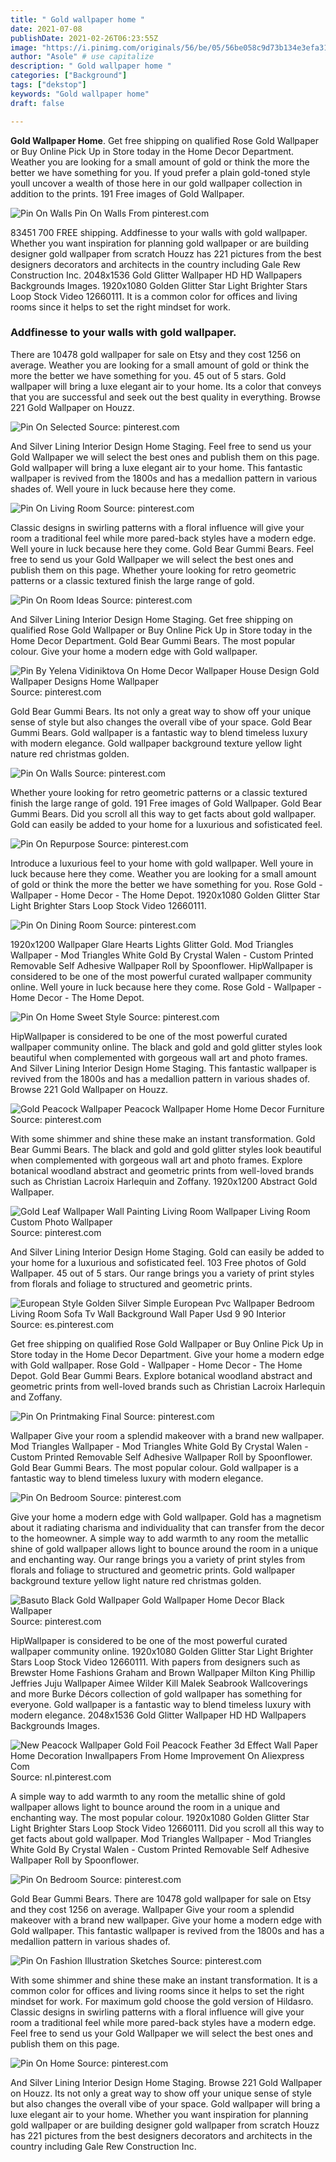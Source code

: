 ```yaml
---
title: " Gold wallpaper home "
date: 2021-07-08
publishDate: 2021-02-26T06:23:55Z
image: "https://i.pinimg.com/originals/56/be/05/56be058c9d73b134e3efa3181de4587b.jpg"
author: "Asole" # use capitalize
description: " Gold wallpaper home "
categories: ["Background"]
tags: ["dekstop"]
keywords: "Gold wallpaper home"
draft: false

---
```



**Gold Wallpaper Home**. Get free shipping on qualified Rose Gold Wallpaper or Buy Online Pick Up in Store today in the Home Decor Department. Weather you are looking for a small amount of gold or think the more the better we have something for you. If youd prefer a plain gold-toned style youll uncover a wealth of those here in our gold wallpaper collection in addition to the prints. 191 Free images of Gold Wallpaper.

![Pin On Walls](https://i.pinimg.com/originals/59/d4/37/59d437f2df391110e2d1a591baa45dbe.jpg "Pin On Walls")
Pin On Walls From pinterest.com


83451 700 FREE shipping. Addfinesse to your walls with gold wallpaper. Whether you want inspiration for planning gold wallpaper or are building designer gold wallpaper from scratch Houzz has 221 pictures from the best designers decorators and architects in the country including Gale Rew Construction Inc. 2048x1536 Gold Glitter Wallpaper HD HD Wallpapers Backgrounds Images. 1920x1080 Golden Glitter Star Light Brighter Stars Loop Stock Video 12660111. It is a common color for offices and living rooms since it helps to set the right mindset for work.

### Addfinesse to your walls with gold wallpaper.

There are 10478 gold wallpaper for sale on Etsy and they cost 1256 on average. Weather you are looking for a small amount of gold or think the more the better we have something for you. 45 out of 5 stars. Gold wallpaper will bring a luxe elegant air to your home. Its a color that conveys that you are successful and seek out the best quality in everything. Browse 221 Gold Wallpaper on Houzz.


![Pin On Selected](https://i.pinimg.com/originals/dc/a2/f5/dca2f58c3869aaa8fd5143a144f49b29.jpg "Pin On Selected")
Source: pinterest.com

And Silver Lining Interior Design Home Staging. Feel free to send us your Gold Wallpaper we will select the best ones and publish them on this page. Gold wallpaper will bring a luxe elegant air to your home. This fantastic wallpaper is revived from the 1800s and has a medallion pattern in various shades of. Well youre in luck because here they come.

![Pin On Living Room](https://i.pinimg.com/564x/0b/6a/a1/0b6aa15a1da8b98c32d69e7c4c7d0f6c.jpg "Pin On Living Room")
Source: pinterest.com

Classic designs in swirling patterns with a floral influence will give your room a traditional feel while more pared-back styles have a modern edge. Well youre in luck because here they come. Gold Bear Gummi Bears. Feel free to send us your Gold Wallpaper we will select the best ones and publish them on this page. Whether youre looking for retro geometric patterns or a classic textured finish the large range of gold.

![Pin On Room Ideas](https://i.pinimg.com/originals/2f/0c/06/2f0c06be5b3509c16da0d88fda370d37.jpg "Pin On Room Ideas")
Source: pinterest.com

And Silver Lining Interior Design Home Staging. Get free shipping on qualified Rose Gold Wallpaper or Buy Online Pick Up in Store today in the Home Decor Department. Gold Bear Gummi Bears. The most popular colour. Give your home a modern edge with Gold wallpaper.

![Pin By Yelena Vidiniktova On Home Decor Wallpaper House Design Gold Wallpaper Designs Home Wallpaper](https://i.pinimg.com/originals/df/7d/ed/df7ded099c8f1547549e5f83a11cb167.jpg "Pin By Yelena Vidiniktova On Home Decor Wallpaper House Design Gold Wallpaper Designs Home Wallpaper")
Source: pinterest.com

Gold Bear Gummi Bears. Its not only a great way to show off your unique sense of style but also changes the overall vibe of your space. Gold Bear Gummi Bears. Gold wallpaper is a fantastic way to blend timeless luxury with modern elegance. Gold wallpaper background texture yellow light nature red christmas golden.

![Pin On Walls](https://i.pinimg.com/originals/59/d4/37/59d437f2df391110e2d1a591baa45dbe.jpg "Pin On Walls")
Source: pinterest.com

Whether youre looking for retro geometric patterns or a classic textured finish the large range of gold. 191 Free images of Gold Wallpaper. Gold Bear Gummi Bears. Did you scroll all this way to get facts about gold wallpaper. Gold can easily be added to your home for a luxurious and sofisticated feel.

![Pin On Repurpose](https://i.pinimg.com/originals/16/8b/dd/168bdd6eddd6d402574bec3d2663df8a.jpg "Pin On Repurpose")
Source: pinterest.com

Introduce a luxurious feel to your home with gold wallpaper. Well youre in luck because here they come. Weather you are looking for a small amount of gold or think the more the better we have something for you. Rose Gold - Wallpaper - Home Decor - The Home Depot. 1920x1080 Golden Glitter Star Light Brighter Stars Loop Stock Video 12660111.

![Pin On Dining Room](https://i.pinimg.com/474x/36/4b/9f/364b9f8fdd296ed80c8899e6d0323250.jpg "Pin On Dining Room")
Source: pinterest.com

1920x1200 Wallpaper Glare Hearts Lights Glitter Gold. Mod Triangles Wallpaper - Mod Triangles White Gold By Crystal Walen - Custom Printed Removable Self Adhesive Wallpaper Roll by Spoonflower. HipWallpaper is considered to be one of the most powerful curated wallpaper community online. Well youre in luck because here they come. Rose Gold - Wallpaper - Home Decor - The Home Depot.

![Pin On Home Sweet Style](https://i.pinimg.com/originals/4e/bf/45/4ebf45b6008a7afb820d0e69a912dcbe.jpg "Pin On Home Sweet Style")
Source: pinterest.com

HipWallpaper is considered to be one of the most powerful curated wallpaper community online. The black and gold and gold glitter styles look beautiful when complemented with gorgeous wall art and photo frames. And Silver Lining Interior Design Home Staging. This fantastic wallpaper is revived from the 1800s and has a medallion pattern in various shades of. Browse 221 Gold Wallpaper on Houzz.

![Gold Peacock Wallpaper Peacock Wallpaper Home Home Decor Furniture](https://i.pinimg.com/originals/9b/d6/2d/9bd62d385c341f90010be686e6e830cf.jpg "Gold Peacock Wallpaper Peacock Wallpaper Home Home Decor Furniture")
Source: pinterest.com

With some shimmer and shine these make an instant transformation. Gold Bear Gummi Bears. The black and gold and gold glitter styles look beautiful when complemented with gorgeous wall art and photo frames. Explore botanical woodland abstract and geometric prints from well-loved brands such as Christian Lacroix Harlequin and Zoffany. 1920x1200 Abstract Gold Wallpaper.

![Gold Leaf Wallpaper Wall Painting Living Room Wallpaper Living Room Custom Photo Wallpaper](https://i.pinimg.com/564x/2a/ae/28/2aae280dc055e02d443f4b1d559c8fe3.jpg "Gold Leaf Wallpaper Wall Painting Living Room Wallpaper Living Room Custom Photo Wallpaper")
Source: pinterest.com

And Silver Lining Interior Design Home Staging. Gold can easily be added to your home for a luxurious and sofisticated feel. 103 Free photos of Gold Wallpaper. 45 out of 5 stars. Our range brings you a variety of print styles from florals and foliage to structured and geometric prints.

![European Style Golden Silver Simple European Pvc Wallpaper Bedroom Living Room Sofa Tv Wall Background Wall Paper Usd 9 90 Interior](https://i.pinimg.com/originals/f3/91/c4/f391c43c8a1745cad070ecc3d1a56c32.jpg "European Style Golden Silver Simple European Pvc Wallpaper Bedroom Living Room Sofa Tv Wall Background Wall Paper Usd 9 90 Interior")
Source: es.pinterest.com

Get free shipping on qualified Rose Gold Wallpaper or Buy Online Pick Up in Store today in the Home Decor Department. Give your home a modern edge with Gold wallpaper. Rose Gold - Wallpaper - Home Decor - The Home Depot. Gold Bear Gummi Bears. Explore botanical woodland abstract and geometric prints from well-loved brands such as Christian Lacroix Harlequin and Zoffany.

![Pin On Printmaking Final](https://i.pinimg.com/originals/68/c3/e7/68c3e7e4ea3a7e545992e1c295fa02f0.jpg "Pin On Printmaking Final")
Source: pinterest.com

Wallpaper Give your room a splendid makeover with a brand new wallpaper. Mod Triangles Wallpaper - Mod Triangles White Gold By Crystal Walen - Custom Printed Removable Self Adhesive Wallpaper Roll by Spoonflower. Gold Bear Gummi Bears. The most popular colour. Gold wallpaper is a fantastic way to blend timeless luxury with modern elegance.

![Pin On Bedroom](https://i.pinimg.com/originals/fc/db/91/fcdb91ff12818161d21f70b65056880f.jpg "Pin On Bedroom")
Source: pinterest.com

Give your home a modern edge with Gold wallpaper. Gold has a magnetism about it radiating charisma and individuality that can transfer from the decor to the homeowner. A simple way to add warmth to any room the metallic shine of gold wallpaper allows light to bounce around the room in a unique and enchanting way. Our range brings you a variety of print styles from florals and foliage to structured and geometric prints. Gold wallpaper background texture yellow light nature red christmas golden.

![Basuto Black Gold Wallpaper Gold Wallpaper Home Decor Black Wallpaper](https://i.pinimg.com/originals/51/22/44/512244cba3f311f87ea839fae9530e9c.jpg "Basuto Black Gold Wallpaper Gold Wallpaper Home Decor Black Wallpaper")
Source: pinterest.com

HipWallpaper is considered to be one of the most powerful curated wallpaper community online. 1920x1080 Golden Glitter Star Light Brighter Stars Loop Stock Video 12660111. With papers from designers such as Brewster Home Fashions Graham and Brown Wallpaper Milton King Phillip Jeffries Juju Wallpaper Aimee Wilder Kill Malek Seabrook Wallcoverings and more Burke Décors collection of gold wallpaper has something for everyone. Gold wallpaper is a fantastic way to blend timeless luxury with modern elegance. 2048x1536 Gold Glitter Wallpaper HD HD Wallpapers Backgrounds Images.

![New Peacock Wallpaper Gold Foil Peacock Feather 3d Effect Wall Paper Home Decoration Inwallpapers From Home Improvement On Aliexpress Com](https://i.pinimg.com/originals/d4/ce/1b/d4ce1bd3cdb017fb07627b39ce155f2d.jpg "New Peacock Wallpaper Gold Foil Peacock Feather 3d Effect Wall Paper Home Decoration Inwallpapers From Home Improvement On Aliexpress Com")
Source: nl.pinterest.com

A simple way to add warmth to any room the metallic shine of gold wallpaper allows light to bounce around the room in a unique and enchanting way. The most popular colour. 1920x1080 Golden Glitter Star Light Brighter Stars Loop Stock Video 12660111. Did you scroll all this way to get facts about gold wallpaper. Mod Triangles Wallpaper - Mod Triangles White Gold By Crystal Walen - Custom Printed Removable Self Adhesive Wallpaper Roll by Spoonflower.

![Pin On Bedroom](https://i.pinimg.com/originals/7b/25/8b/7b258b2d1a034c3fa017df638aa5091a.jpg "Pin On Bedroom")
Source: pinterest.com

Gold Bear Gummi Bears. There are 10478 gold wallpaper for sale on Etsy and they cost 1256 on average. Wallpaper Give your room a splendid makeover with a brand new wallpaper. Give your home a modern edge with Gold wallpaper. This fantastic wallpaper is revived from the 1800s and has a medallion pattern in various shades of.

![Pin On Fashion Illustration Sketches](https://i.pinimg.com/600x315/e0/44/02/e044027c4f9a5db04f5e964a5e3562a9.jpg "Pin On Fashion Illustration Sketches")
Source: pinterest.com

With some shimmer and shine these make an instant transformation. It is a common color for offices and living rooms since it helps to set the right mindset for work. For maximum gold choose the gold version of Hildasro. Classic designs in swirling patterns with a floral influence will give your room a traditional feel while more pared-back styles have a modern edge. Feel free to send us your Gold Wallpaper we will select the best ones and publish them on this page.

![Pin On Home](https://i.pinimg.com/originals/56/be/05/56be058c9d73b134e3efa3181de4587b.jpg "Pin On Home")
Source: pinterest.com

And Silver Lining Interior Design Home Staging. Browse 221 Gold Wallpaper on Houzz. Its not only a great way to show off your unique sense of style but also changes the overall vibe of your space. Gold wallpaper will bring a luxe elegant air to your home. Whether you want inspiration for planning gold wallpaper or are building designer gold wallpaper from scratch Houzz has 221 pictures from the best designers decorators and architects in the country including Gale Rew Construction Inc.

